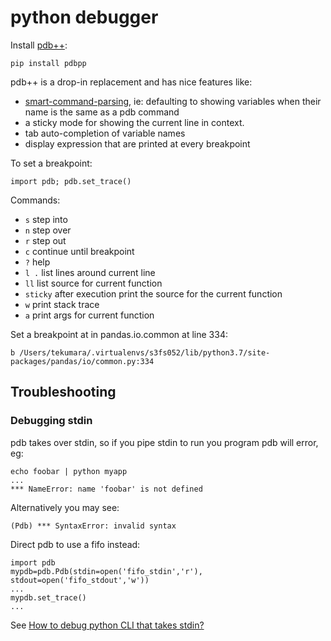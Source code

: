 # python debugger

Install [pdb++](https://github.com/pdbpp/pdbpp):

```
pip install pdbpp
```

pdb++ is a drop-in replacement and has nice features like:

- [smart-command-parsing](https://github.com/pdbpp/pdbpp#smart-command-parsing), ie: defaulting to showing variables when their name is the same as a pdb command
- a sticky mode for showing the current line in context.
- tab auto-completion of variable names
- display expression that are printed at every breakpoint

To set a breakpoint:

```
import pdb; pdb.set_trace()
```

Commands:

- `s` step into
- `n` step over
- `r` step out
- `c` continue until breakpoint
- `?` help
- `l .` list lines around current line
- `ll` list source for current function
- `sticky` after execution print the source for the current function
- `w` print stack trace
- `a` print args for current function

Set a breakpoint at in pandas.io.common at line 334:

```
b /Users/tekumara/.virtualenvs/s3fs052/lib/python3.7/site-packages/pandas/io/common.py:334
```

## Troubleshooting

### Debugging stdin

pdb takes over stdin, so if you pipe stdin to run you program pdb will error, eg:

```
echo foobar | python myapp
...
*** NameError: name 'foobar' is not defined
```

Alternatively you may see:

```
(Pdb) *** SyntaxError: invalid syntax
```

Direct pdb to use a fifo instead:

```
import pdb
mypdb=pdb.Pdb(stdin=open('fifo_stdin','r'), stdout=open('fifo_stdout','w'))
...
mypdb.set_trace()
...
```

See [How to debug python CLI that takes stdin?](https://stackoverflow.com/a/26975795/149412)
